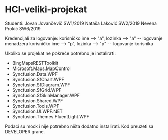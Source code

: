 # HCI-veliki-projekat

Studenti:
Jovan Jovančevič SW1/2019
Nataša Laković SW2/2019
Nevena Prokić SW6/2019

Kredencijali za logovanje:
korisničko ime --> "a", lozinka --> "a"   -- logovanje menadzera
korisničko ime --> "p", lozinka --> "p"   -- logovanje korisnika

Ukoliko se projekat ne pokreće potrebno je instalirati:
- BingMapsRESTToolkit
- Microsoft.Maps.MapControl
- Syncfusion.Data.WPF
- Syncfusion.SfChart.WPF
- Syncfusion.SfDiagram.WPF
- Syncfusion.SfGrid.WPF
- Syncfusion.SfSkinManager.WPF
- Syncfusion.Shared.WPF
- Syncfusion.Tools.WPF
- Syncfusion.UI.WPF.NET
- Syncfusion.Themes.FluentLight.WPF

Podaci su mock i nije potrebno ništa dodatno instalirati. Kod preuzeti sa DEVELOPER grane.
